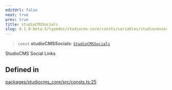 ```yaml
---
editUrl: false
next: true
prev: true
title: studioCMSSocials
slug: 0.1.0-beta.5/typedoc/studiocms-core/consts/variables/studiocmssocials
---
```


> `const` **studioCMSSocials**: [`StudioCMSSocials`](/0.1.0-beta.5/typedoc/studiocms-core/consts/type-aliases/studiocmssocials/)

StudioCMS Social Links

## Defined in

[packages/studiocms\_core/src/consts.ts:25](https://github.com/astrolicious/studiocms/tree/main/packages/studiocms_core/src/consts.ts#L25)
